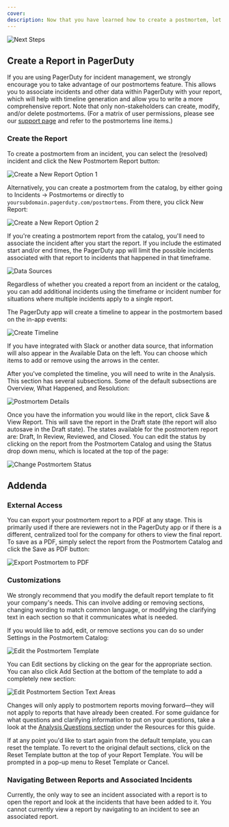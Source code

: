 ```yaml
---
cover:
description: Now that you have learned how to create a postmortem, let's take a look at how to create one in the PagerDuty application.
---
```

![Next Steps](../assets/img/headers/Postmortems-NextSteps.png)
## Create a Report in PagerDuty

If you are using PagerDuty for incident management, we strongly encourage you to take advantage of our postmortems feature. This allows you to associate incidents and other data within PagerDuty with your report, which will help with timeline generation and allow you to write a more comprehensive report. Note that only non-stakeholders can create, modify, and/or delete postmortems. (For a matrix of user permissions, please see our [support page](https://support.pagerduty.com/docs/user-roles) and refer to the postmortems line items.)
### Create the Report

To create a postmortem from an incident, you can select the (resolved) incident and click the New Postmortem Report button:

![Create a New Report Option 1](../assets/img/thumbnails/NextSteps/1NewPostmortemReport.png)

Alternatively, you can create a postmortem from the catalog, by either going to Incidents -> Postmortems or directly to `yoursubdomain.pagerduty.com/postmortems`. From there, you click New Report:

![Create a New Report Option 2](../assets/img/thumbnails/NextSteps/2NewPostmortemReport.png)

If you're creating a postmortem report from the catalog, you'll need to associate the incident after you start the report. If you include the estimated start and/or end times, the PagerDuty app will limit the possible incidents associated with that report to incidents that happened in that timeframe. 

![Data Sources](../assets/img/thumbnails/NextSteps/3PostmortemDataSources.png)


Regardless of whether you created a report from an incident or the catalog, you can add additional incidents using the timeframe or incident number for situations where multiple incidents apply to a single report.

The PagerDuty app will create a timeline to appear in the postmortem based on the in-app events:

![Create Timeline](../assets/img/thumbnails/NextSteps/4CreateTimeline.png)

If you have integrated with Slack or another data source, that information will also appear in the Available Data on the left. You can choose which items to add or remove using the arrows in the center.

After you've completed the timeline, you will need to write in the Analysis. This section has several subsections. Some of the default subsections are Overview, What Happened, and Resolution:

![Postmortem Details](../assets/img/thumbnails/NextSteps/5PostmortemDetail.png)

Once you have the information you would like in the report, click Save & View Report. This will save the report in the Draft state (the report will also autosave in the Draft state). The states available for the postmortem report are: Draft, In Review, Reviewed, and Closed. You can edit the status by clicking on the report from the Postmortem Catalog and using the Status drop down menu, which is located at the top of the page:

![Change Postmortem Status](../assets/img/thumbnails/NextSteps/6ChangePostmortemStatus.png)

## Addenda
### External Access 
You can export your postmortem report to a PDF at any stage. This is primarily used if there are reviewers not in the PagerDuty app or if there is a different, centralized tool for the company for others to view the final report. To save as a PDF, simply select the report from the Postmortem Catalog and click the Save as PDF button:

![Export Postmortem to PDF](../assets/img/thumbnails/NextSteps/7ExportPostmortemPDF.png)

### Customizations
We strongly recommend that you modify the default report template to fit your company's needs. This can involve adding or removing sections, changing wording to match common language, or modifying the clarifying text in each section so that it communicates what is needed.

If you would like to add, edit, or remove sections you can do so under Settings in the Postmortem Catalog:

![Edit the Postmortem Template](../assets/img/thumbnails/NextSteps/8EditPostmortemTemplate.png)

You can Edit sections by clicking on the gear for the appropriate section. You can also click Add Section at the bottom of the template to add a completely new section:

![Edit Postmortem Section Text Areas](../assets/img/thumbnails/NextSteps/9EditPostmortemSections.png)

Changes will only apply to postmortem reports moving forward—they will not apply to reports that have already been created.
For some guidance for what questions and clarifying information to put on your questions, take a look at the [Analysis Questions section](https://postmortems.pagerduty.com/resources/analysis/) under the Resources for this guide.

If at any point you'd like to start again from the default template, you can reset the template. To revert to the original default sections, click on the Reset Template button at the top of your Report Template. You will be prompted in a pop-up menu to Reset Template or Cancel.

### Navigating Between Reports and Associated Incidents
Currently, the only way to see an incident associated with a report is to open the report and look at the incidents that have been added to it. You cannot currently view a report by navigating to an incident to see an associated report.
